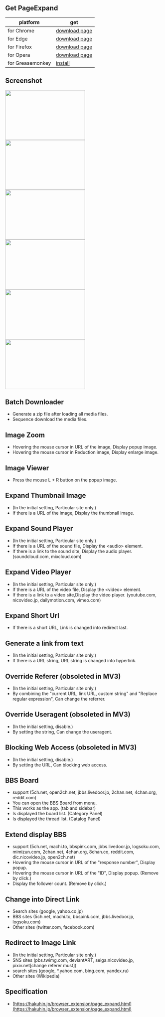 ## Get PageExpand

| platform | get |
|---|---|
| for Chrome | [download page](https://chrome.google.com/webstore/detail/bjnobgdfhefpilajplncgjjeopakpepc) |
| for Edge | [download page](https://microsoftedge.microsoft.com/addons/detail/pageexpand/jflifleljogfgepliabboeifpbalbeno) |
| for Firefox | [download page](https://addons.mozilla.org/addon/pageexpand/) |
| for Opera | [download page](https://addons.opera.com/extensions/details/pageexpand/) |
| for Greasemonkey | [install](https://hakuhin.github.io/PageExpand/GreaseMonkey/PageExpand.user.js) |

## Screenshot
[<img src="https://hakuhin.github.io/PageExpand/etc/screenshot/en/twitter.png" width="256" height="160">](https://hakuhin.github.io/PageExpand/etc/screenshot/en/twitter.png)
[<img src="https://hakuhin.github.io/PageExpand/etc/screenshot/en/image_search.png" width="256" height="160">](https://hakuhin.github.io/PageExpand/etc/screenshot/en/image_search.png)
[<img src="https://hakuhin.github.io/PageExpand/etc/screenshot/en/download_board.png" width="256" height="160">](https://hakuhin.github.io/PageExpand/etc/screenshot/en/download_board.png)
[<img src="https://hakuhin.github.io/PageExpand/etc/screenshot/en/bbs.png" width="256" height="160">](https://hakuhin.github.io/PageExpand/etc/screenshot/en/bbs.png)
[<img src="https://hakuhin.github.io/PageExpand/etc/screenshot/en/image_viewer.png" width="256" height="160">](https://hakuhin.github.io/PageExpand/etc/screenshot/en/image_viewer.png)
[<img src="https://hakuhin.github.io/PageExpand/etc/screenshot/en/options.png" width="256" height="160">](https://hakuhin.github.io/PageExpand/etc/screenshot/en/options.png)

## Batch Downloader
 - Generate a zip file after loading all media files.
 - Sequence download the media files.

## Image Zoom
 - Hovering the mouse cursor in URL of the image, Display popup image.
 - Hovering the mouse cursor in Reduction image, Display enlarge image.

## Image Viewer
 - Press the mouse L + R button on the popup image.

## Expand Thumbnail Image
 - (In the initial setting, Particular site only.)
 - If there is a URL of the image, Display the thumbnail image.

## Expand Sound Player
 - (In the initial setting, Particular site only.)
 - If there is a URL of the sound file, Display the &lt;audio&gt; element.
 - If there is a link to the sound site, Display the audio player. (soundcloud.com, mixcloud.com)

## Expand Video Player
 - (In the initial setting, Particular site only.)
 - If there is a URL of the video file, Display the &lt;video&gt; element.
 - If there is a link to a video site,Display the video player. (youtube.com, nicovideo.jp, dailymotion.com, vimeo.com)

## Expand Short Url
 - If there is a short URL, Link is changed into redirect last.

## Generate a link from text
 - (In the initial setting, Particular site only.)
 - If there is a URL string, URL string is changed into hyperlink.

## Override Referer (obsoleted in MV3)
 - (In the initial setting, Particular site only.)
 - By combining the "current URL, link URL, custom string" and "Replace regular expression", Can change the referrer.

## Override Useragent (obsoleted in MV3)
 - (In the initial setting, disable.)
 - By setting the string, Can change the useragent.

## Blocking Web Access (obsoleted in MV3)
 - (In the initial setting, disable.)
 - By setting the URL, Can blocking web access.

## BBS Board
 - support (5ch.net, open2ch.net, jbbs.livedoor.jp, 2chan.net, 4chan.org, reddit.com)
 - You can open the BBS Board from menu.
 - This works as the app. (tab and sidebar)
 - Is displayed the board list. (Category Panel)
 - Is displayed the thread list. (Catalog Panel)

## Extend display BBS
 - support (5ch.net, machi.to, bbspink.com, jbbs.livedoor.jp, logsoku.com, mimizun.com, 2chan.net, 4chan.org, 8chan.co, reddit.com, dic.nicovideo.jp, open2ch.net)
 - Hovering the mouse cursor in URL of the "response number", Display popup.
 - Hovering the mouse cursor in URL of the "ID", Display popup. (Remove by click.)
 - Display the follower count. (Remove by click.)

## Change into Direct Link
 - Search sites (google, yahoo.co.jp)
 - BBS sites (5ch.net, machi.to, bbspink.com, jbbs.livedoor.jp, logsoku.com)
 - Other sites (twitter.com, facebook.com)

## Redirect to Image Link
 - (In the initial setting, Particular site only.)
 - SNS sites (pbs.twimg.com, deviantART, seiga.nicovideo.jp, pixiv.net[change referer must])
 - search sites (google, *.yahoo.com, bing.com, yandex.ru)
 - Other sites (Wikipedia)

## Specification
 - [https://hakuhin.jp/browser_extension/page_expand.html](https://hakuhin.jp/browser_extension/page_expand.html)
